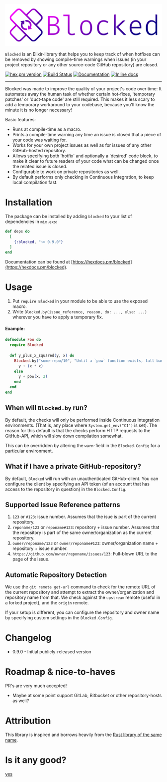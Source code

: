 ![](https://github.com/Qqwy/elixir-blocked/blob/master/media/blocked_logo_text_flat.svg)

`Blocked` is an Elixir-library that helps you to keep track of when hotfixes can be removed by showing compile-time warnings when issues (in your project repository or any other source-code GitHub repository) are closed.

[![hex.pm version](https://img.shields.io/hexpm/v/blocked.svg)](https://hex.pm/packages/blocked)
[![Build Status](https://travis-ci.org/Qqwy/elixir-blocked.svg?branch=master)](https://travis-ci.org/Qqwy/elixir-blocked)
[![Documentation](https://img.shields.io/badge/hexdocs-latest-blue.svg)](https://hexdocs.pm/blocked/index.html)
[![Inline docs](http://inch-ci.org/github/qqwy/elixir-blocked.svg)](http://inch-ci.org/github/qqwy/elixir-blocked)

---

Blocked was made to improve the quality of your project's code over time: It automates away the human task of whether certain hot-fixes, 'temporary patches' or 'duct-tape code' are still required. This makes it less scary to add a temporary workaround to your codebase, because you'll know the minute it is no longer necessary!


Basic features:

- Runs at compile-time as a macro.
- Prints a compile-time warning any time an issue is closed that a piece of your code was waiting for.
- Works for your own project issues as well as for issues of any other GitHub-hosted repository.
- Allows specifying both 'hotfix' and optionally a 'desired' code block, to make it clear to future readers of your code what can be changed once the related issue is closed.
- Configurable to work on private repositories as well.
- By default performs only checking in Continuous Integration, to keep local compilation fast.

# Installation

The package can be installed
by adding `blocked` to your list of dependencies in `mix.exs`:

```elixir
def deps do
  [
    {:blocked, "~> 0.9.0"}
  ]
end
```

Documentation can be found at [https://hexdocs.pm/blocked](https://hexdocs.pm/blocked).

# Usage

1. Put `require Blocked` in your module to be able to use the exposed macro.
2. Write `Blocked.by(issue_reference, reason, do: ..., else: ...)` wherever you have to apply a temporary fix.


#### Example:

```elixir
defmodule Foo do
  require Blocked

  def y_plus_x_squared(y, x) do
    Blocked.by("some-repo/10", "Until a `pow` function exists, fall back to multiplication.") do
      y + (x * x)
    else
      y + pow(x, 2)
    end
  end
end
```

## When will `Blocked.by` run?

By default, the checks will only be performed inside Continuous Integration environments.
(That is, any place where `System.get_env("CI")` is set).
The reason for this default is that the checks perform HTTP requests to the GitHub-API,
which will slow down compilation somewhat.

This can be overridden by altering the `warn`-field in the `Blocked.Config` for a particular environment.

## What if I have a private GitHub-repository?

By default, `Blocked` will run with an unauthenticated GitHub-client.
You can configure the client by specifying an API token
(of an account that has access to the repository in question)
in the `Blocked.Config`.

## Supported Issue Reference patterns

1. `123` or `#123`: issue number. Assumes that the isue is part of the current repository.
2. `reponame/123` or `reponame#123`: repository + issue number. Assumes that the repository is part of the same owner/organization as the current repository.
3. `owner/reponame/123` or `owner/reponame#123`: owner/organization name + repository + issue number.
4. `https://github.com/owner/reponame/issues/123`: Full-blown URL to the page of the issue.

## Automatic Repository Detection

We use the `git remote get-url` command to check for the remote URL of the current repository and attempt to extract the owner/organization and repository name from that.
We check against the `upstream` remote (useful in a forked project), and the `origin` remote.

If your setup is different, you can configure the repository and owner name by specifying custom settings in the `Blocked.Config`.

# Changelog

- 0.9.0 - Initial publicly-released version

# Roadmap & nice-to-haves

PR's are very much accepted!

- Maybe at some point support GitLab, Bitbucket or other repository-hosts as well?

# Attribution

This library is inspired and borrows heavily from the [Rust library of the same name](https://github.com/zacps/blocked).

# Is it any good?

[yes](https://news.ycombinator.com/item?id=3067434)
